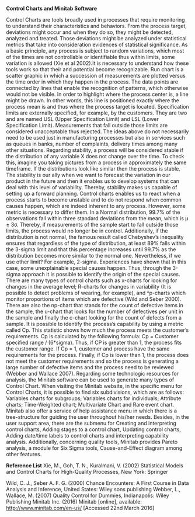 **Control Charts and Minitab Software**

Control Charts are tools broadly used in processes that require monitoring to understand their characteristics and behaviors. From the process target, deviations might occur and when they do so, they might be detected, analyzed and treated. Those deviations might be analyzed under statistical metrics that take into consideration evidences of statistical significance. As a basic principle, any process is subject to random variations, which most of the times are not controllable or identifiable thus within limits, some variation is allowed (Xie et al 2002).It is necessary to understand how these tools work so that their   and potential become recognizable. 
Run chart is a scatter graphic in which a succession of measurements are plotted versus the time order in which they happen in the process. The data points are connected by lines that enable the recognition of patterns, which otherwise would not be visible. In order to highlight where the process center is, a line might be drawn. In other words, this line is positioned exactly where the process mean is and thus where the process target is located. Specification limits are externally specified, for example, by the customers. They are two and are named USL (Upper Specification Limit) and LSL (Lower Specification Limit). 
Measurements that fall outside those limits are considered unacceptable thus rejected. The ideas above do not necessarily need to be used just in manufacturing processes but also in services such as queues in banks, number of complaints, delivery times among many other situations.
Regarding stability, a process will be considered stable if the distribution of any variable X does not change over the time. To check this, imagine you taking pictures from a process in approximately the same timeframe. If the distributions look like similar then the process is stable. The stability is our ally when we want to forecast the variation in our product in the future and then it enables us to develop systems that can deal with this level of variability. Thereby, stability makes us capable of setting up a forward planning.
Control charts enables us to react when a process starts to become unstable and to do not respond when common causes happen, which are indeed inherent to any process. However, some metric is necessary to differ them. 
In a Normal distribution, 99.7% of the observations fall within three standard deviations from the mean, which is µ ± 3σ. Thereby, if measurements of the sample start to fall outside those limits, the process would no longer be in control. Additionally, if the distribution is not normal, the famous result called Chebyshev’s inequality ensures that regardless of the type of distribution, at least 89% falls within the 3-sigma limit and that this percentage increases until 99.7% as the distribution becomes more similar to the normal one. Nevertheless, if we use other limit? For example, 2-sigma. Experiences have shown that in this case, some unexplainable special causes happen. Thus, through the 3-sigma approach it is possible to identify the origin of the special causes.
There are many types of control charts such as x-charts for looking for changes in the average level; R-charts for changes in variability (It is possible to detect problems of wearing, for example), and ^p-charts which monitor proportions of items which are defective (Wild and Seber 2000). There are also the np-chart that stands for the count of defective items in the sample, the u-chart that looks for the number of defectives per unit in the sample and finally the c-chart looking for the count of defects from a sample.
It is possible to identify the process’s capability by using a metric called Cp. This statistic shows how much the process meets the customer’s requirements. Cp is calculated by the following formula: Cp = Customer specified range / (6*sigma). Thus, if CP is greater than 1, the process fits the customer range. If Cp = 1, customer and process have the same requirements for the process. Finally, if Cp is lower than 1, the process does not meet the customer requirements and so the process is generating a large number of defective items and the process need to be reviewed (Webber and Wallace 2007). 
Regarding some technologic resources for analysis, the Minitab software can be used to generate many types of Control Chart. When visiting the Minitab website, in the specific menu for Control Charts, it is possible to find six subdivisions, which are as follows: Variables charts for subgroups; Variables charts for individuals; Attribute charts; Time-Weighted chart; Multivariate Chart and Rare event chart.
Minitab also offer a service of help assistance menu in which there is a tree-structure for guiding the user throughout his/her needs. Besides, in the user support area, there are the submenu for Creating and interpreting control charts, Adding stages to a control chart, Updating control charts, Adding date/time labels to control charts and interpreting capability analysis. Additionally, concerning quality tools, Minitab provides Pareto analysis, a module for Six Sigma tools, Cause-and-Effect diagram among other features.

**Reference List**
Xie, M., Goh, T. N., Kuralmani, V.  (2002) Statistical Models and Control Charts for High-Quality Processes, New York: Springer

Wild, C. J.,  Seber A. F. G. (2000) Chance Encounters: A First Course in Data Analysis and Inference, United States: Wiley sons publishing
Webber, L., Wallace, M. (2007) Quality Control for Dummies, Indianapolis: Wiley Publishing
Minitab Inc. (2016) Minitab [online], available: http://www.minitab.com/en-us/ [Accessed 22nd March 2016] 
